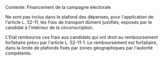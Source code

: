 Contexte: Financement de la campagne électorale

Ne sont pas inclus dans le plafond des dépenses, pour l'application de l'article L. 52-11, les frais de transport dûment justifiés, exposés par le candidat à l'intérieur de la circonscription.

L'Etat rembourse ces frais aux candidats qui ont droit au remboursement forfaitaire prévu par l'article L. 52-11-1. Le remboursement est forfaitaire, dans la limite de plafonds fixés par zones géographiques par l'autorité compétente.